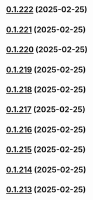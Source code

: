 ## [0.1.222](https://github.com/binary-braids/terraform-oracle/compare/v0.1.221...v0.1.222) (2025-02-25)



## [0.1.221](https://github.com/binary-braids/terraform-oracle/compare/v0.1.220...v0.1.221) (2025-02-25)



## [0.1.220](https://github.com/binary-braids/terraform-oracle/compare/v0.1.219...v0.1.220) (2025-02-25)



## [0.1.219](https://github.com/binary-braids/terraform-oracle/compare/v0.1.218...v0.1.219) (2025-02-25)



## [0.1.218](https://github.com/binary-braids/terraform-oracle/compare/v0.1.217...v0.1.218) (2025-02-25)



## [0.1.217](https://github.com/binary-braids/terraform-oracle/compare/v0.1.216...v0.1.217) (2025-02-25)



## [0.1.216](https://github.com/binary-braids/terraform-oracle/compare/v0.1.215...v0.1.216) (2025-02-25)



## [0.1.215](https://github.com/binary-braids/terraform-oracle/compare/v0.1.214...v0.1.215) (2025-02-25)



## [0.1.214](https://github.com/binary-braids/terraform-oracle/compare/v0.1.213...v0.1.214) (2025-02-25)



## [0.1.213](https://github.com/binary-braids/terraform-oracle/compare/v0.1.212...v0.1.213) (2025-02-25)



